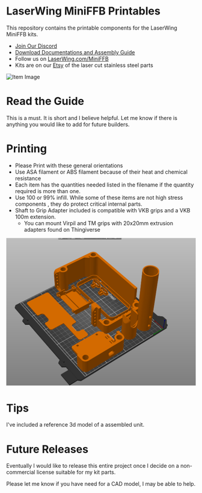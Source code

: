 # LaserWing MiniFFB Printables
This repository contains the printable components for the LaserWing MiniFFB kits.

* [Join Our Discord](https://discord.gg/2JPRUfcS5h)
* [Download Documentations and Assembly Guide](Documentation/Guide.pdf)
* Follow us on [LaserWing.com/MiniFFB](LaserWing.com/MiniFFB)
* Kits are on our [Etsy](https://www.etsy.com/listing/1366225901/l) of the laser cut stainless steel parts

![Item Image](Images/P1000005.png)

# Read the Guide
This is a must. It is short and I believe helpful. Let me know if there is anything you would like to add for future builders.

# Printing
* Please Print with these general orientations
* Use ASA filament or ABS filament because of their heat and chemical resistance
* Each item has the quantities needed listed in the filename if the quantity required is more than one.
* Use 100 or 99% infill. While some of these items are not high stress components , they do protect critical internal parts.
* Shaft to Grip Adapter included is compatible with VKB grips and a VKB 100m extension. 
	* You can mount Virpil and TM grips with 20x20mm extrusion adapters found on Thingiverse

![Build Plate](Images/printing_example.png)

# Tips

I've included a reference 3d model of a assembled unit. 

# Future Releases
Eventually I would like to release this entire project once I decide on a non-commercial license suitable for my kit parts.

Please let me know if you have need for a CAD model, I may be able to help. 
